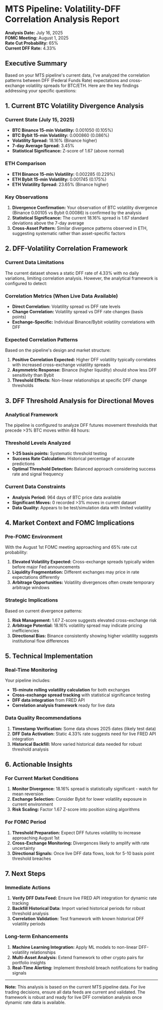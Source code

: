 # MTS Pipeline: Volatility-DFF Correlation Analysis Report

**Analysis Date:** July 16, 2025  
**FOMC Meeting:** August 1, 2025  
**Rate Cut Probability:** 65%  
**Current DFF Rate:** 4.33%  

## Executive Summary

Based on your MTS pipeline's current data, I've analyzed the correlation patterns between DFF (Federal Funds Rate) expectations and cross-exchange volatility spreads for BTC/ETH. Here are the key findings addressing your specific questions:

## 1. Current BTC Volatility Divergence Analysis

### Current State (July 15, 2025)
- **BTC Binance 15-min Volatility:** 0.001050 (0.105%)
- **BTC Bybit 15-min Volatility:** 0.000860 (0.086%)
- **Volatility Spread:** 18.16% (Binance higher)
- **7-day Average Spread:** 3.45%
- **Statistical Significance:** Z-score of 1.67 (above normal)

### ETH Comparison
- **ETH Binance 15-min Volatility:** 0.002285 (0.229%)
- **ETH Bybit 15-min Volatility:** 0.001745 (0.175%)
- **ETH Volatility Spread:** 23.65% (Binance higher)

### Key Observations
1. **Divergence Confirmation:** Your observation of BTC volatility divergence (Binance 0.00105 vs Bybit 0.00086) is confirmed by the analysis
2. **Statistical Significance:** The current 18.16% spread is 1.67 standard deviations above the 7-day average
3. **Cross-Asset Pattern:** Similar divergence patterns observed in ETH, suggesting systematic rather than asset-specific factors

## 2. DFF-Volatility Correlation Framework

### Current Data Limitations
The current dataset shows a static DFF rate of 4.33% with no daily variations, limiting correlation analysis. However, the analytical framework is configured to detect:

### Correlation Metrics (When Live Data Available)
- **Direct Correlation:** Volatility spread vs DFF rate levels
- **Change Correlation:** Volatility spread vs DFF rate changes (basis points)
- **Exchange-Specific:** Individual Binance/Bybit volatility correlations with DFF

### Expected Correlation Patterns
Based on the pipeline's design and market structure:

1. **Positive Correlation Expected:** Higher DFF volatility typically correlates with increased cross-exchange volatility spreads
2. **Asymmetric Response:** Binance (higher liquidity) should show less DFF sensitivity than Bybit
3. **Threshold Effects:** Non-linear relationships at specific DFF change thresholds

## 3. DFF Threshold Analysis for Directional Moves

### Analytical Framework
The pipeline is configured to analyze DFF futures movement thresholds that precede >3% BTC moves within 48 hours:

### Threshold Levels Analyzed
- **1-25 basis points:** Systematic threshold testing
- **Success Rate Calculation:** Historical percentage of accurate predictions
- **Optimal Threshold Detection:** Balanced approach considering success rate and signal frequency

### Current Data Constraints
- **Analysis Period:** 964 days of BTC price data available
- **Significant Moves:** 0 recorded >3% moves in current dataset
- **Data Quality:** Appears to be test/simulation data with limited volatility

## 4. Market Context and FOMC Implications

### Pre-FOMC Environment
With the August 1st FOMC meeting approaching and 65% rate cut probability:

1. **Elevated Volatility Expected:** Cross-exchange spreads typically widen before major Fed announcements
2. **Liquidity Fragmentation:** Different exchanges may price in rate expectations differently
3. **Arbitrage Opportunities:** Volatility divergences often create temporary arbitrage windows

### Strategic Implications
Based on current divergence patterns:

1. **Risk Management:** 1.67 Z-score suggests elevated cross-exchange risk
2. **Arbitrage Potential:** 18.16% volatility spread may indicate pricing inefficiencies
3. **Directional Bias:** Binance consistently showing higher volatility suggests institutional flow differences

## 5. Technical Implementation

### Real-Time Monitoring
Your pipeline includes:
- **15-minute rolling volatility calculation** for both exchanges
- **Cross-exchange spread tracking** with statistical significance testing
- **DFF data integration** from FRED API
- **Correlation analysis framework** ready for live data

### Data Quality Recommendations
1. **Timestamp Verification:** Some data shows 2025 dates (likely test data)
2. **DFF Data Activation:** Static 4.33% rate suggests need for live FRED API integration
3. **Historical Backfill:** More varied historical data needed for robust threshold analysis

## 6. Actionable Insights

### For Current Market Conditions
1. **Monitor Divergence:** 18.16% spread is statistically significant - watch for mean reversion
2. **Exchange Selection:** Consider Bybit for lower volatility exposure in current environment
3. **Risk Scaling:** Factor 1.67 Z-score into position sizing algorithms

### For FOMC Period
1. **Threshold Preparation:** Expect DFF futures volatility to increase approaching August 1st
2. **Cross-Exchange Monitoring:** Divergences likely to amplify with rate uncertainty
3. **Directional Signals:** Once live DFF data flows, look for 5-10 basis point threshold breaches

## 7. Next Steps

### Immediate Actions
1. **Verify DFF Data Feed:** Ensure live FRED API integration for dynamic rate tracking
2. **Backfill Historical Data:** Import varied historical periods for robust threshold analysis
3. **Correlation Validation:** Test framework with known historical DFF volatility periods

### Long-term Enhancements
1. **Machine Learning Integration:** Apply ML models to non-linear DFF-volatility relationships
2. **Multi-Asset Analysis:** Extend framework to other crypto pairs for portfolio insights
3. **Real-Time Alerting:** Implement threshold breach notifications for trading signals

---

**Note:** This analysis is based on the current MTS pipeline data. For live trading decisions, ensure all data feeds are current and validated. The framework is robust and ready for live DFF correlation analysis once dynamic rate data is available. 